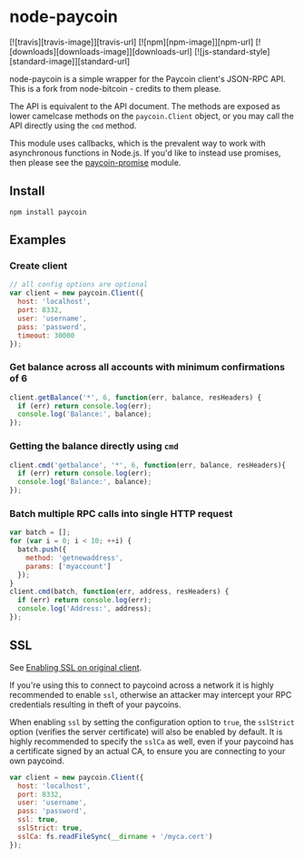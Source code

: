 # node-paycoin
[![travis][travis-image]][travis-url]
[![npm][npm-image]][npm-url]
[![downloads][downloads-image]][downloads-url]
[![js-standard-style][standard-image]][standard-url]

node-paycoin is a simple wrapper for the Paycoin client's JSON-RPC API. This is a fork from node-bitcoin - credits to them please.

The API is equivalent to the API document.
The methods are exposed as lower camelcase methods on the `paycoin.Client`
object, or you may call the API directly using the `cmd` method.

This module uses callbacks, which is the prevalent way to work with asynchronous functions in Node.js. If you'd like to instead use promises, then please see the [paycoin-promise](https://github.com/rcorbish/node-paycoin-promise) module.

## Install

`npm install paycoin`

## Examples

### Create client
```js
// all config options are optional
var client = new paycoin.Client({
  host: 'localhost',
  port: 8332,
  user: 'username',
  pass: 'password',
  timeout: 30000
});
```

### Get balance across all accounts with minimum confirmations of 6

```js
client.getBalance('*', 6, function(err, balance, resHeaders) {
  if (err) return console.log(err);
  console.log('Balance:', balance);
});
```
### Getting the balance directly using `cmd`

```js
client.cmd('getbalance', '*', 6, function(err, balance, resHeaders){
  if (err) return console.log(err);
  console.log('Balance:', balance);
});
```

### Batch multiple RPC calls into single HTTP request

```js
var batch = [];
for (var i = 0; i < 10; ++i) {
  batch.push({
    method: 'getnewaddress',
    params: ['myaccount']
  });
}
client.cmd(batch, function(err, address, resHeaders) {
  if (err) return console.log(err);
  console.log('Address:', address);
});
```

## SSL
See [Enabling SSL on original client](https://en.paycoin.it/wiki/Enabling_SSL_on_original_client_daemon).

If you're using this to connect to paycoind across a network it is highly
recommended to enable `ssl`, otherwise an attacker may intercept your RPC credentials
resulting in theft of your paycoins.

When enabling `ssl` by setting the configuration option to `true`, the `sslStrict`
option (verifies the server certificate) will also be enabled by default. It is
highly recommended to specify the `sslCa` as well, even if your paycoind has
a certificate signed by an actual CA, to ensure you are connecting
to your own paycoind.

```js
var client = new paycoin.Client({
  host: 'localhost',
  port: 8332,
  user: 'username',
  pass: 'password',
  ssl: true,
  sslStrict: true,
  sslCa: fs.readFileSync(__dirname + '/myca.cert')
});
```
